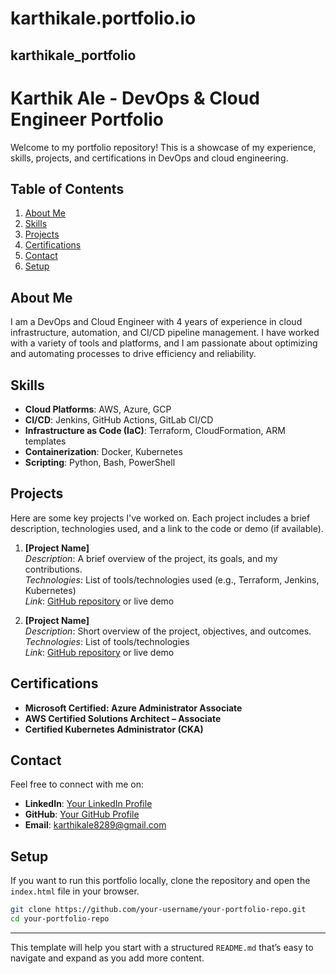 # karthikale.portfolio.io
karthikale_portfolio
---

# Karthik Ale - DevOps & Cloud Engineer Portfolio

Welcome to my portfolio repository! This is a showcase of my experience, skills, projects, and certifications in DevOps and cloud engineering.

## Table of Contents
1. [About Me](#about-me)
2. [Skills](#skills)
3. [Projects](#projects)
4. [Certifications](#certifications)
5. [Contact](#contact)
6. [Setup](#setup)

## About Me

I am a DevOps and Cloud Engineer with 4 years of experience in cloud infrastructure, automation, and CI/CD pipeline management. I have worked with a variety of tools and platforms, and I am passionate about optimizing and automating processes to drive efficiency and reliability.

## Skills

- **Cloud Platforms**: AWS, Azure, GCP
- **CI/CD**: Jenkins, GitHub Actions, GitLab CI/CD
- **Infrastructure as Code (IaC)**: Terraform, CloudFormation, ARM templates
- **Containerization**: Docker, Kubernetes
- **Scripting**: Python, Bash, PowerShell

## Projects

Here are some key projects I've worked on. Each project includes a brief description, technologies used, and a link to the code or demo (if available).

1. **[Project Name]**  
   *Description*: A brief overview of the project, its goals, and my contributions.  
   *Technologies*: List of tools/technologies used (e.g., Terraform, Jenkins, Kubernetes)  
   *Link*: [GitHub repository](#) or live demo

2. **[Project Name]**  
   *Description*: Short overview of the project, objectives, and outcomes.  
   *Technologies*: List of tools/technologies  
   *Link*: [GitHub repository](#) or live demo

## Certifications

- **Microsoft Certified: Azure Administrator Associate**
- **AWS Certified Solutions Architect – Associate**
- **Certified Kubernetes Administrator (CKA)**

## Contact

Feel free to connect with me on:
- **LinkedIn**: [Your LinkedIn Profile](#)
- **GitHub**: [Your GitHub Profile](#)
- **Email**: karthikale8289@gmail.com

## Setup

If you want to run this portfolio locally, clone the repository and open the `index.html` file in your browser.

```bash
git clone https://github.com/your-username/your-portfolio-repo.git
cd your-portfolio-repo
```

---

This template will help you start with a structured `README.md` that’s easy to navigate and expand as you add more content.
